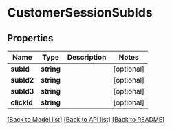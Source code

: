 # CustomerSessionSubIds

## Properties
Name | Type | Description | Notes
------------ | ------------- | ------------- | -------------
**subId** | **string** |  | [optional] 
**subId2** | **string** |  | [optional] 
**subId3** | **string** |  | [optional] 
**clickId** | **string** |  | [optional] 

[[Back to Model list]](../README.md#documentation-for-models) [[Back to API list]](../README.md#documentation-for-api-endpoints) [[Back to README]](../README.md)


